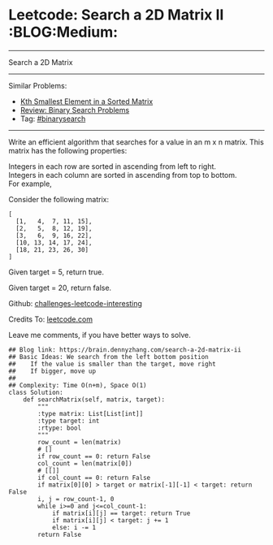 # Leetcode: Search a 2D Matrix II     :BLOG:Medium:


---

Search a 2D Matrix  

---

Similar Problems:  
-   [Kth Smallest Element in a Sorted Matrix](https://brain.dennyzhang.com/kth-smallest-element-in-a-sorted-matrix)
-   [Review: Binary Search Problems](https://brain.dennyzhang.com/review-binarysearch)
-   Tag: [#binarysearch](https://brain.dennyzhang.com/tag/binarysearch)

---

Write an efficient algorithm that searches for a value in an m x n matrix. This matrix has the following properties:  

Integers in each row are sorted in ascending from left to right.  
Integers in each column are sorted in ascending from top to bottom.  
For example,  

Consider the following matrix:  

    [
      [1,   4,  7, 11, 15],
      [2,   5,  8, 12, 19],
      [3,   6,  9, 16, 22],
      [10, 13, 14, 17, 24],
      [18, 21, 23, 26, 30]
    ]

Given target = 5, return true.  

Given target = 20, return false.  

Github: [challenges-leetcode-interesting](https://github.com/DennyZhang/challenges-leetcode-interesting/tree/master/search-a-2d-matrix-ii)  

Credits To: [leetcode.com](https://leetcode.com/problems/search-a-2d-matrix-ii/description/)  

Leave me comments, if you have better ways to solve.  

    ## Blog link: https://brain.dennyzhang.com/search-a-2d-matrix-ii
    ## Basic Ideas: We search from the left bottom position
    ##    If the value is smaller than the target, move right
    ##    If bigger, move up
    ##
    ## Complexity: Time O(n+m), Space O(1)
    class Solution:
        def searchMatrix(self, matrix, target):
            """
            :type matrix: List[List[int]]
            :type target: int
            :rtype: bool
            """
            row_count = len(matrix)
            # []
            if row_count == 0: return False
            col_count = len(matrix[0])
            # [[]]
            if col_count == 0: return False
            if matrix[0][0] > target or matrix[-1][-1] < target: return False
            i, j = row_count-1, 0
            while i>=0 and j<=col_count-1:
                if matrix[i][j] == target: return True
                if matrix[i][j] < target: j += 1
                else: i -= 1
            return False